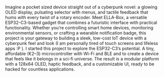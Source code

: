 
Imagine a pocket sized device straight out of a cyberpunk novel: a glowing OLED display, pulsating selector with menus, and tactile feedback that hums with every twist of a rotary encoder. Meet ELLA-Box, a versatile ESP32-C3-based gadget that combines a futuristic interface with practical functionality. Whether you’re controlling smart home devices, monitoring environmental sensors, or crafting a wearable notification badge, this project is your gateway to building a sleek, low-cost IoT device with a cyberpunk feel and look (I am personally tired of touch screens and lifeless apps :P ).
I started this project to explore the ESP32-C3’s potential. A tiny, affordable (€2–3) microcontroller with Wi-Fi and BLE and to create a device that feels like it belongs in a sci-fi universe. The result is a modular platform with a 128x64 OLED, haptic feedback, and a customizable UI, ready to be hacked for countless applications.
